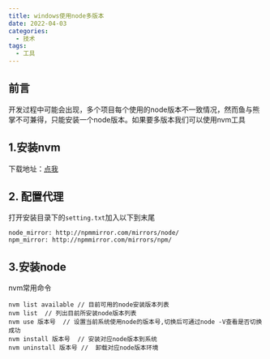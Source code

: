 ```yaml
---
title: windows使用node多版本
date: 2022-04-03
categories:
  - 技术
tags:
  - 工具
---
```

## 前言
开发过程中可能会出现，多个项目每个使用的node版本不一致情况，然而鱼与熊掌不可兼得，只能安装一个node版本。如果要多版本我们可以使用nvm工具
<!--more-->
## 1.安装nvm
下载地址：<a href="https://github.com/coreybutler/nvm-windows/releases" target="_blank">点我</a>
## 2. 配置代理
打开安装目录下的`setting.txt`加入以下到末尾
```
node_mirror: http://npmmirror.com/mirrors/node/
npm_mirror: http://npmmirror.com/mirrors/npm/
```
## 3.安装node
nvm常用命令
```
nvm list available // 目前可用的node安装版本列表
nvm list  // 列出目前所安装node版本列表
nvm use 版本号  // 设置当前系统使用node的版本号,切换后可通过node -V查看是否切换成功
nvm install 版本号  // 安装对应node版本到系统
nvm uninstall 版本号 //  卸载对应node版本环境
```